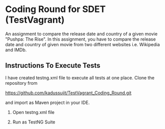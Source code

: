 
# Coding Round for SDET (TestVagrant)

An assignment to compare the release date and country of a given movie "Pushpa: The Rise".
In this assignment, you have to compare the release date and country of given movie from two different websites i.e. Wikipedia and IMDb.


## Instructions To Execute Tests
I have created testng.xml file to execute all tests at one place.
Clone the repository from 

https://github.com/kadussujit/TestVagrant_Coding_Round.git

and import as Maven project in your IDE.

1. Open testng.xml file

2. Run as TestNG Suite